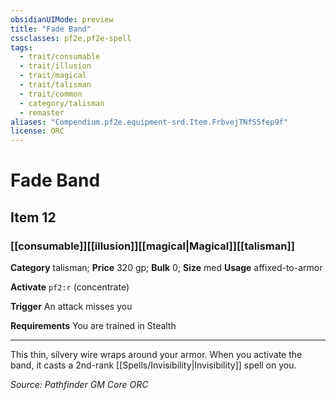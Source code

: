 ```yaml
---
obsidianUIMode: preview
title: "Fade Band"
cssclasses: pf2e,pf2e-spell
tags:
  - trait/consumable
  - trait/illusion
  - trait/magical
  - trait/talisman
  - trait/common
  - category/talisman
  - remaster
aliases: "Compendium.pf2e.equipment-srd.Item.FrbvejTNfS5fep9f"
license: ORC
---
```

# Fade Band
## Item 12
### [[consumable]][[illusion]][[magical|Magical]][[talisman]]

**Category** talisman; 
**Price** 320 gp; 
**Bulk** 0; **Size** med
**Usage** affixed-to-armor

**Activate** `pf2:r` (concentrate)

**Trigger** An attack misses you

**Requirements** You are trained in Stealth

* * *

This thin, silvery wire wraps around your armor. When you activate the band, it casts a 2nd-rank [[Spells/Invisibility|Invisibility]] spell on you.

*Source: Pathfinder GM Core*
*ORC*